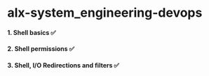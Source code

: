 # alx-system_engineering-devops
  #### 1. Shell basics ✅
  #### 2. Shell permissions ✅
  #### 3. Shell, I/O Redirections and filters ✅
